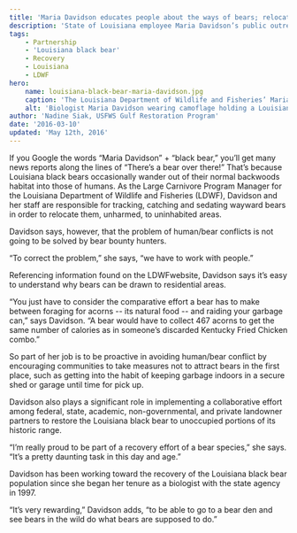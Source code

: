```yaml
---
title: 'Maria Davidson educates people about the ways of bears; relocates wayward bears'
description: 'State of Louisiana employee Maria Davidson’s public outreach, relocation of “nuisance” bear and partnership efforts has helped the Louisiana black bear population recover.'
tags:
    - Partnership
    - 'Louisiana black bear'
    - Recovery
    - Louisiana
    - LDWF
hero:
    name: louisiana-black-bear-maria-davidson.jpg
    caption: 'The Louisiana Department of Wildlife and Fisheries’ Maria Davidson enjoys some up-close-and-personal time with a Louisiana black bear cub.  Photo by USFWS.'
    alt: 'Biologist Maria Davidson wearing camoflage holding a Louisiana black bear cub'
author: 'Nadine Siak, USFWS Gulf Restoration Program'
date: '2016-03-10'
updated: 'May 12th, 2016'
---
```


If you Google the words “Maria Davidson” + “black bear,” you’ll get many news reports along the lines of “There’s a bear over there!” That’s because Louisiana black bears occasionally wander out of their normal backwoods habitat into those of humans. As the Large Carnivore Program Manager for the Louisiana Department of Wildlife and Fisheries (LDWF), Davidson and her staff are responsible for tracking, catching and sedating wayward bears in order to relocate them, unharmed, to uninhabited areas.

Davidson says, however, that the problem of human/bear conflicts is not going to be solved by bear bounty hunters.

“To correct the problem,” she says, “we have to work with people.”

Referencing information found on the LDWFwebsite, Davidson says it’s easy to understand why bears can be drawn to residential areas.

“You just have to consider the comparative effort a bear has to make between foraging for acorns -- its natural food -- and raiding your garbage can,” says Davidson. “A bear would have to collect 467 acorns to get the same number of calories as in someone’s discarded Kentucky Fried Chicken combo.”

So part of her job is to be proactive in avoiding human/bear conflict by encouraging communities to take measures not to attract bears in the first place, such as getting into the habit of keeping garbage indoors in a secure shed or garage until time for pick up.

Davidson also plays a significant role in implementing a collaborative effort among federal, state, academic, non-governmental, and private landowner partners to restore the Louisiana black bear to unoccupied portions of its historic range.

“I’m really proud to be part of a recovery effort of a bear species,” she says. “It’s a pretty daunting task in this day and age.”

Davidson has been working toward the recovery of the Louisiana black bear population since she began her tenure as a biologist with the state agency in 1997.

“It’s very rewarding,” Davidson adds, “to be able to go to a bear den and see bears in the wild do what bears are supposed to do.”
